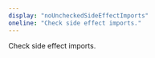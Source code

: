 ```yaml
---
display: "noUncheckedSideEffectImports"
oneline: "Check side effect imports."
---
```

Check side effect imports.
 
